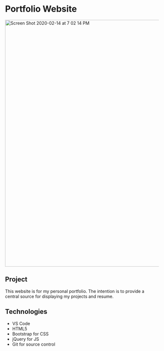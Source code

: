 # Portfolio Website

<img width="810" alt="Screen Shot 2020-02-14 at 7 02 14 PM" src="https://user-images.githubusercontent.com/41925920/74577867-7b756500-4f5f-11ea-93f5-7a34a1871f6e.png">

## Project

This website is for my personal portfolio. The intention is to provide a central source for displaying my projects and resume. 
	
## Technologies
* VS Code
* HTML5
* Bootstrap for CSS
* jQuery for JS
* Git for source control



